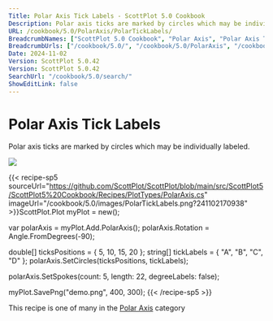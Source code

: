 ```yaml
---
Title: Polar Axis Tick Labels - ScottPlot 5.0 Cookbook
Description: Polar axis ticks are marked by circles which may be individually labeled.
URL: /cookbook/5.0/PolarAxis/PolarTickLabels/
BreadcrumbNames: ["ScottPlot 5.0 Cookbook", "Polar Axis", "Polar Axis Tick Labels"]
BreadcrumbUrls: ["/cookbook/5.0/", "/cookbook/5.0/PolarAxis", "/cookbook/5.0/PolarAxis/PolarTickLabels"]
Date: 2024-11-02
Version: ScottPlot 5.0.42
Version: ScottPlot 5.0.42
SearchUrl: "/cookbook/5.0/search/"
ShowEditLink: false
---
```



<div class='d-flex align-items-center mt-5'>
<h1 class='me-2 text-dark my-0 border-0'>Polar Axis Tick Labels</h1>
</div>

Polar axis ticks are marked by circles which may be individually labeled.

[![](/cookbook/5.0/images/PolarTickLabels.png?241102170938)](/cookbook/5.0/images/PolarTickLabels.png?241102170938)

{{< recipe-sp5 sourceUrl="https://github.com/ScottPlot/ScottPlot/blob/main/src/ScottPlot5/ScottPlot5%20Cookbook/Recipes/PlotTypes/PolarAxis.cs" imageUrl="/cookbook/5.0/images/PolarTickLabels.png?241102170938" >}}ScottPlot.Plot myPlot = new();

var polarAxis = myPlot.Add.PolarAxis();
polarAxis.Rotation = Angle.FromDegrees(-90);

double[] ticksPositions = { 5, 10, 15, 20 };
string[] tickLabels = { "A", "B", "C", "D" };
polarAxis.SetCircles(ticksPositions, tickLabels);

polarAxis.SetSpokes(count: 5, length: 22, degreeLabels: false);

myPlot.SavePng("demo.png", 400, 300);
{{< /recipe-sp5 >}}

<div class='my-5 text-center'>This recipe is one of many in the <a href='/cookbook/5.0/PolarAxis'>Polar Axis</a> category</div>



